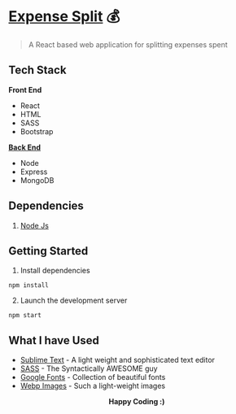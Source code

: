 # [Expense Split](https://expense-split1.herokuapp.com) :moneybag:

> A React based web application for splitting expenses spent 

## Tech Stack
**Front End**
- React 
- HTML
- SASS
- Bootstrap

[**Back End**](https://github.com/Madhubalajb/Expense-Split-BackEnd)
- Node 
- Express
- MongoDB

## Dependencies
1. [Node Js](https://nodejs.org/en/download/)

## Getting Started
1. Install dependencies  
```
npm install
```
2. Launch the development server  
```
npm start
```
## What I have Used
* [Sublime Text](https://www.sublimetext.com/3) - A light weight and sophisticated text editor
* [SASS](https://sass-lang.com/) - The Syntactically AWESOME guy
* [Google Fonts](https://fonts.google.com/) - Collection of beautiful fonts
* [Webp Images](https://developers.google.com/speed/webp/) - Such a light-weight images


 <p align='center'><b>Happy Coding :)</b></p>
